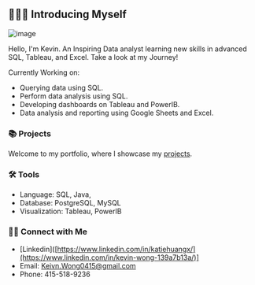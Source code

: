## 🙋🏻‍♀️ Introducing Myself

![image](https://github.com/KevinWongSF/KevinWongSF/assets/136656858/bcee380f-b105-4b6f-b209-47a222ec4847)

Hello, I'm Kevin. An Inspiring Data analyst learning new skills in advanced SQL, Tableau, and Excel. Take a look at my Journey!

Currently Working on:
- Querying data using SQL.
- Perform data analysis using SQL.
- Developing dashboards on Tableau and PowerIB.
- Data analysis and reporting using Google Sheets and Excel.

### 📚 Projects

Welcome to my portfolio, where I showcase my [projects](https://github.com/KevKevWong/PortfolioProjects).

### 🛠️ Tools

- Language: SQL, Java,
- Database: PostgreSQL, MySQL
- Visualization: Tableau, PowerIB

### 👋🏻 Connect with Me

- [Linkedin]([https://www.linkedin.com/in/katiehuangx/](https://www.linkedin.com/in/kevin-wong-139a7b13a/)]
- Email: Keivn.Wong0415@gmail.com
- Phone: 415-518-9236
